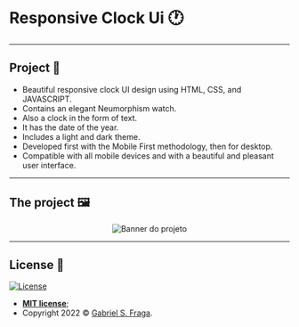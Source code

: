 # Responsive Clock Ui 🕐

---

## Project :star2:

- Beautiful responsive clock UI design using HTML, CSS, and JAVASCRIPT.
- Contains an elegant Neumorphism watch.
- Also a clock in the form of text.
- It has the date of the year.
- Includes a light and dark theme.
- Developed first with the Mobile First methodology, then for desktop.
- Compatible with all mobile devices and with a beautiful and pleasant user interface.

---

## The project 🖼️

<p align="center">
  <img src="https://i.imgur.com/twphWiF.png" alt="Banner do projeto"/>
</p>

---

## License :memo:

[![License](http://img.shields.io/:license-mit-green.svg?style=flat-square)](http://badges.mit-license.org)

- **[MIT license](https://github.com/GabrielFraga962/Minimalist_Clock_UI/blob/main/LICENSE)**;
- Copyright 2022 © <a href="https://github.com/GabrielFraga962" target="_blank">Gabriel S. Fraga</a>.
